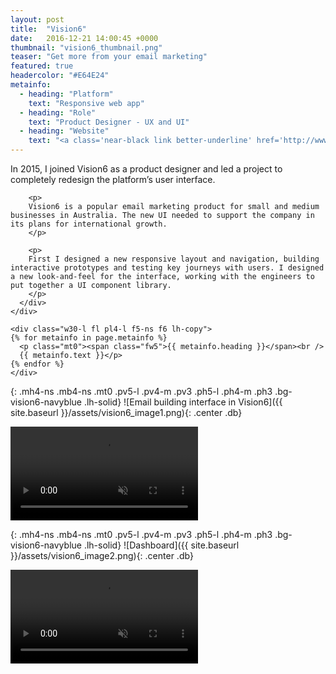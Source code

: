 ```yaml
---
layout: post
title:  "Vision6"
date:   2016-12-21 14:00:45 +0000
thumbnail: "vision6_thumbnail.png"
teaser: "Get more from your email marketing"
featured: true
headercolor: "#E64E24"
metainfo:
  - heading: "Platform"
    text: "Responsive web app"
  - heading: "Role"
    text: "Product Designer - UX and UI"
  - heading: "Website"
    text: "<a class='near-black link better-underline' href='http://www.vision6.com.au/' target='_blank' alt='Vision6 Website'>vision6.com.au</a>"
---
```

<div class="cf mw8x center mb6">
  <div class="mh4">
    <div class="w-70-l fl f4-ns f5 lh-extra">
      <div class="measure-wide">
        <p class="mt0">
        In 2015, I joined Vision6 as a product designer and led a project to completely redesign the platform’s user interface.
        </p>

        <p>
        Vision6 is a popular email marketing product for small and medium businesses in Australia. The new UI needed to support the company in its plans for international growth.
        </p>

        <p>
        First I designed a new responsive layout and navigation, building interactive prototypes and testing key journeys with users. I designed a new look-and-feel for the interface, working with the engineers to put together a UI component library.
        </p>
      </div>
    </div>

    <div class="w30-l fl pl4-l f5-ns f6 lh-copy">
    {% for metainfo in page.metainfo %}
      <p class="mt0"><span class="fw5">{{ metainfo.heading }}</span><br />
      {{ metainfo.text }}</p>
    {% endfor %}
    </div>
  </div>
</div>

{: .mh4-ns .mb4-ns .mt0 .pv5-l .pv4-m .pv3 .ph5-l .ph4-m .ph3 .bg-vision6-navyblue .lh-solid}
![Email building interface in Vision6]({{ site.baseurl }}/assets/vision6_image1.png){: .center .db}

<p class="ph4-ns mb4-ns">
<video autoplay loop muted >
  <source src="{{ site.baseurl }}/assets/vision6_video1.mp4" type="video/mp4" alt="Mobile view of report">
Your browser does not support the video tag.
</video>
</p>

{: .mh4-ns .mb4-ns .mt0 .pv5-l .pv4-m .pv3 .ph5-l .ph4-m .ph3 .bg-vision6-navyblue .lh-solid}
![Dashboard]({{ site.baseurl }}/assets/vision6_image2.png){: .center .db}

<p class="ph4-ns mb4-ns">
<video autoplay loop muted>
  <source src="{{ site.baseurl }}/assets/vision6_video2.mp4" type="video/mp4" alt="Sample of UI Component Library">
Your browser does not support the video tag.
</video>
</p>
